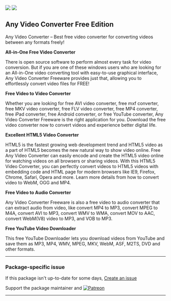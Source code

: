 [![](https://img.shields.io/chocolatey/v/anyvideoconverter?color=green&label=anyvideoconverter)](https://chocolatey.org/packages/anyvideoconverter) [![](https://img.shields.io/chocolatey/dt/anyvideoconverter)](https://chocolatey.org/packages/anyvideoconverter)

## Any Video Converter Free Edition

Any Video Converter – Best free video converter for converting videos between any formats freely!

__All-in-One Free Video Converter__

There is open source software to perform almost every task for video conversion. But if you are one of these windows users who are looking for an All-in-One video converting tool with easy-to-use graphical interface, Any Video Converter Freeware provides just that, allowing you to effortlessly convert video files for FREE!

__Free Video to Video Converter__

Whether you are looking for free AVI video converter, free mxf converter, free MKV video converter, free FLV video converter, free MP4 converter, free iPad converter, free Android converter, or free YouTube converter, Any Video Converter Freeware is the right application for you. Download the free video converter now to convert videos and experience better digital life.

__Excellent HTML5 Video Converter__

HTML5 is the fastest growing web development trend and HTML5 video as a part of HTML5 becomes the new natural way to show video online. Free Any Video Converter can easily encode and create the HTML5 video online for watching videos on all browsers or sharing videos. With this HTML5 Video Converter, you can perfectly convert videos to HTML5 videos with embedding code and HTML page for modern browsers like IE9, Firefox, Chrome, Safari, Opera and more. Learn more details from how to convert video to WebM, OGG and MP4.

__Free Video to Audio Converter__

Any Video Converter Freeware is also a free video to audio converter that can extract audio from video, like convert MP4 to MP3, convert MPEG to M4A, convert AVI to MP3, convert WMV to WMA, convert MOV to AAC, convert WebM(V8) video to MP3, and VOB to MP3.

__Free YouTube Video Downloader__

This free YouTube Downloader lets you download videos from YouTube and save them as MP3, MP4, WMV, MPEG, MKV, WebM, ASF, M2TS, DVD and other formats.

---

### Package-specific issue
If this package isn't up-to-date for some days, [Create an issue](https://github.com/tunisiano187/Choco-packages/issues/new/choose)

Support the package maintainer and [![Patreon](https://cdn.jsdelivr.net/gh/tunisiano187/choco-packages@f986b7f5de3afc021180256752805698d4efbc38/icons/patreon.png)](https://www.patreon.com/tunisiano)

---
